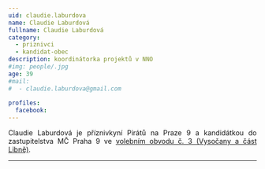 ```yaml
---
uid: claudie.laburdova
name: Claudie Laburdová
fullname: Claudie Laburdová
category:
  - priznivci
  - kandidat-obec
description: koordinátorka projektů v NNO
#img: people/.jpg
age: 39
#mail:
#  - claudie.laburdova@gmail.com
 
profiles:
  facebook: 
---
```

<p style='text-align: justify;'>
Claudie Laburdová je příznivkyní Pirátů na Praze 9 a kandidátkou do zastupitelstva MČ Praha 9 ve <a href="/komunalni-volby-2018/vysocany/" target="_self"><u>volebním obvodu č. 3 (Vysočany a část Libně)</u></a>.
</p>


---